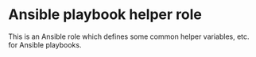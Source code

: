 <!--
SPDX-FileCopyrightText: 2022 Slavi Pantaleev

SPDX-License-Identifier: AGPL-3.0-or-later
-->

# Ansible playbook helper role

This is an Ansible role which defines some common helper variables, etc. for Ansible playbooks.
